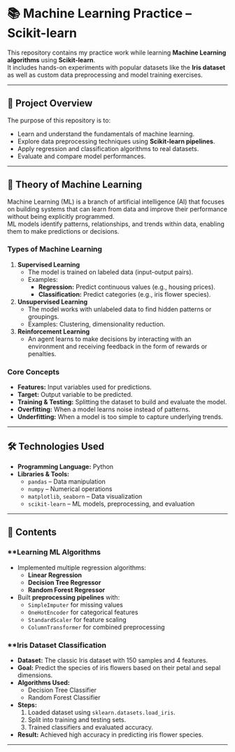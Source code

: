 # 📚 Machine Learning Practice – Scikit-learn

This repository contains my practice work while learning **Machine Learning algorithms** using **Scikit-learn**.  
It includes hands-on experiments with popular datasets like the **Iris dataset** as well as custom data preprocessing and model training exercises.

---

## 📌 Project Overview
The purpose of this repository is to:
- Learn and understand the fundamentals of machine learning.
- Explore data preprocessing techniques using **Scikit-learn pipelines**.
- Apply regression and classification algorithms to real datasets.
- Evaluate and compare model performances.

---

## 📖 Theory of Machine Learning
Machine Learning (ML) is a branch of artificial intelligence (AI) that focuses on building systems that can learn from data and improve their performance without being explicitly programmed.  
ML models identify patterns, relationships, and trends within data, enabling them to make predictions or decisions.

### **Types of Machine Learning**
1. **Supervised Learning**
   - The model is trained on labeled data (input-output pairs).
   - Examples:
     - **Regression:** Predict continuous values (e.g., housing prices).
     - **Classification:** Predict categories (e.g., iris flower species).
2. **Unsupervised Learning**
   - The model works with unlabeled data to find hidden patterns or groupings.
   - Examples: Clustering, dimensionality reduction.
3. **Reinforcement Learning**
   - An agent learns to make decisions by interacting with an environment and receiving feedback in the form of rewards or penalties.

### **Core Concepts**
- **Features:** Input variables used for predictions.
- **Target:** Output variable to be predicted.
- **Training & Testing:** Splitting the dataset to build and evaluate the model.
- **Overfitting:** When a model learns noise instead of patterns.
- **Underfitting:** When a model is too simple to capture underlying trends.

---

## 🛠 Technologies Used
- **Programming Language:** Python
- **Libraries & Tools:**
  - `pandas` – Data manipulation
  - `numpy` – Numerical operations
  - `matplotlib`, `seaborn` – Data visualization
  - `scikit-learn` – ML models, preprocessing, and evaluation

---

## 📂 Contents

### **Learning ML Algorithms
- Implemented multiple regression algorithms:
  - **Linear Regression**
  - **Decision Tree Regressor**
  - **Random Forest Regressor**
- Built **preprocessing pipelines** with:
  - `SimpleImputer` for missing values
  - `OneHotEncoder` for categorical features
  - `StandardScaler` for feature scaling
  - `ColumnTransformer` for combined preprocessing

### **Iris Dataset Classification
- **Dataset:** The classic Iris dataset with 150 samples and 4 features.
- **Goal:** Predict the species of iris flowers based on their petal and sepal dimensions.
- **Algorithms Used:**
  - Decision Tree Classifier
  - Random Forest Classifier
- **Steps:**
  1. Loaded dataset using `sklearn.datasets.load_iris`.
  2. Split into training and testing sets.
  3. Trained classifiers and evaluated accuracy.
- **Result:** Achieved high accuracy in predicting iris flower species.

---
